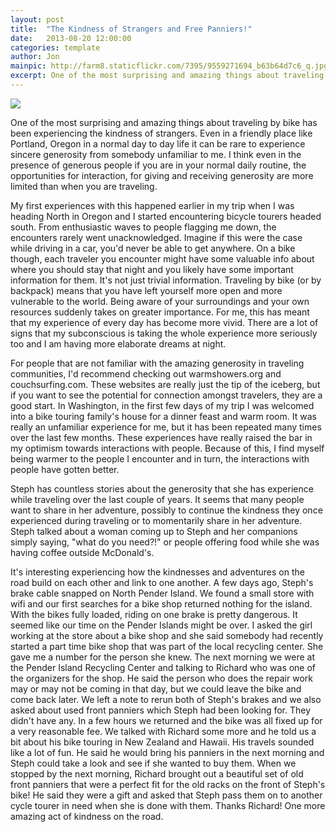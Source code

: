 ```yaml
---
layout: post
title:  "The Kindness of Strangers and Free Panniers!"
date:   2013-08-20 12:00:00
categories: template
author: Jon
mainpic: http://farm8.staticflickr.com/7395/9559271694_b63b64d7c6_q.jpg
excerpt: One of the most surprising and amazing things about traveling by bike has been experiencing the kindness of strangers
---
```


<img class="left_photo" src="http://farm8.staticflickr.com/7395/9559271694_b63b64d7c6.jpg" />

One of the most surprising and amazing things about traveling by bike has been experiencing the kindness of strangers.  Even in a friendly place like Portland, Oregon in a normal day to day life it can be rare to experience sincere generosity from somebody unfamiliar to me.  I think even in the presence of generous people if you are in your normal daily routine, the opportunities for interaction, for giving and receiving generosity are more limited than when you are traveling.


My first experiences with this happened earlier in my trip when I was heading North in Oregon and I started encountering bicycle tourers headed south.  From enthusiastic waves to people flagging me down, the encounters rarely went unacknowledged.  Imagine if this were the case while driving in a car, you'd never be able to get anywhere.  On a bike though, each traveler you encounter might have some valuable info about where you should stay that night and you likely have some important information for them.  It's not just trivial information.  Traveling by bike (or by backpack) means that you have left yourself more open and more vulnerable to the world.  Being aware of your surroundings and your own resources suddenly takes on greater importance.  For me, this has meant that my experience of every day has become more vivid.  There are a lot of signs that my subconscious is taking the whole experience more seriously too and I am having more elaborate dreams at night.


For people that are not familiar with the amazing generosity in traveling communities, I'd recommend checking out warmshowers.org and couchsurfing.com.  These websites are really just the tip of the iceberg, but if you want to see the potential for connection amongst travelers, they are a good start.  In Washington, in the first few days of my trip I was welcomed into a bike touring family's house for a dinner feast and warm room.  It was really an unfamiliar experience for me, but it has been repeated many times over the last few months.  These experiences have really raised the bar in my optimism towards interactions with people.  Because of this, I find myself being warmer to the people I encounter and in turn, the interactions with people have gotten better.


Steph has countless stories about the generosity that she has experience while traveling over the last couple of years.  It seems that many people want to share in her adventure, possibly to continue the kindness they once experienced during traveling or to momentarily share in her adventure.  Steph talked about a woman coming up to Steph and her companions simply saying, "what do you need?!" or people offering food while she was having coffee outside McDonald's.  


It's interesting experiencing how the kindnesses and adventures on the road build on each other and link to one another.  A few days ago, Steph's brake cable snapped on North Pender Island.  We found a small store with wifi and our first searches for a bike shop returned nothing for the island.  With the bikes fully loaded, riding on one brake is pretty dangerous.  It seemed like our time on the Pender Islands might be over.  I asked the girl working at the store about a bike shop and she said somebody had recently started a part time bike shop that was part of the local recycling center.  She gave me a number for the person she knew.  The next morning we were at the Pender Island Recycling Center and talking to Richard who was one of the organizers for the shop.  He said the person who does the repair work may or may not be coming in that day, but we could leave the bike and come back later.  We left a note to rerun both of Steph's brakes and we also asked about used front panniers which Steph had been looking for.  They didn't have any.  In a few hours we returned and the bike was all fixed up for a very reasonable fee.  We talked with Richard some more and he told us a bit about his bike touring in New Zealand and Hawaii.  His travels sounded like a lot of fun.  He said he would bring his panniers in the next morning and Steph could take a look and see if she wanted to buy them.  When we stopped by the next morning, Richard brought out a beautiful set of old front panniers that were a perfect fit for the old racks on the front of Steph's bike!  He said they were a gift and asked that Steph pass them on to another cycle tourer in need when she is done with them.  Thanks Richard!  One more amazing act of kindness on the road.
